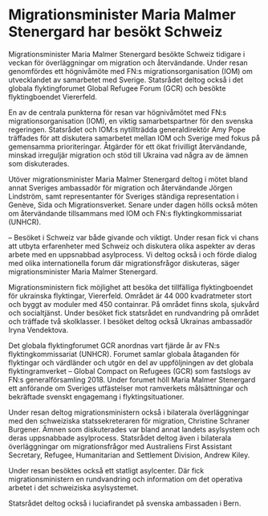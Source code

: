 # Migrationsminister Maria Malmer Stenergard har besökt Schweiz

Migrationsminister Maria Malmer Stenergard besökte Schweiz tidigare i veckan för överläggningar om migration och återvändande. Under resan genomfördes ett högnivåmöte med FN:s migrationsorganisation (IOM) om utvecklandet av samarbetet med Sverige. Statsrådet deltog också i det globala flyktingforumet Global Refugee Forum (GCR) och besökte flyktingboendet Viererfeld.

En av de centrala punkterna för resan var högnivåmötet med FN:s migrationsorganisation (IOM), en viktig samarbetspartner för den svenska regeringen. Statsrådet och IOM:s nytillträdda generaldirektör Amy Pope träffades för att diskutera samarbetet mellan IOM och Sverige med fokus på gemensamma prioriteringar. Åtgärder för ett ökat frivilligt återvändande, minskad irreguljär migration och stöd till Ukraina vad några av de ämnen som diskuterades.

Utöver migrationsminister Maria Malmer Stenergard deltog i mötet bland annat Sveriges ambassadör för migration och återvändande Jörgen Lindström, samt representanter för Sveriges ständiga representation i Genève, Sida och Migrationsverket. Senare under dagen hölls också möten om återvändande tillsammans med IOM och FN:s flyktingkommissariat (UNHCR).

– Besöket i Schweiz var både givande och viktigt. Under resan fick vi chans att utbyta erfarenheter med Schweiz och diskutera olika aspekter av deras arbete med en uppsnabbad asylprocess. Vi deltog också i och förde dialog med olika internationella forum där migrationsfrågor diskuteras, säger migrationsminister Maria Malmer Stenergard.

Migrationsministern fick möjlighet att besöka det tillfälliga flyktingboendet för ukrainska flyktingar, Viererfeld. Området är 44 000 kvadratmeter stort och byggt av moduler med 450 containrar. På området finns skola, sjukvård och socialtjänst. Under besöket fick statsrådet en rundvandring på området och träffade två skolklasser. I besöket deltog också Ukrainas ambassadör Iryna Vendektova.

Det globala flyktingforumet GCR anordnas vart fjärde år av FN:s flyktingkommissariat (UNHCR). Forumet samlar globala åtaganden för flyktingar och värdländer och utgör en del av uppföljningen av det globala flyktingramverket – Global Compact on Refugees (GCR) som fastslogs av FN:s generalförsamling 2018. Under forumet höll Maria Malmer Stenergard ett anförande om Sveriges utfästelser mot ramverkets målsättningar och bekräftade svenskt engagemang i flyktingsituationer.

Under resan deltog migrationsministern också i bilaterala överläggningar med den schweiziska statssekreteraren för migration, Christine Schraner Burgener. Ämnen som diskuterades var bland annat landets asylsystem och deras uppsnabbade asylprocess. Statsrådet deltog även i bilaterala överläggningar om migrationsfrågor med Australiens First Assistant Secretary, Refugee, Humanitarian and Settlement Division, Andrew Kiley.

Under resan besöktes också ett statligt asylcenter. Där fick migrationsministern en rundvandring och information om det operativa arbetet i det schweiziska asylsystemet.

Statsrådet deltog också i luciafirandet på svenska ambassaden i Bern.
